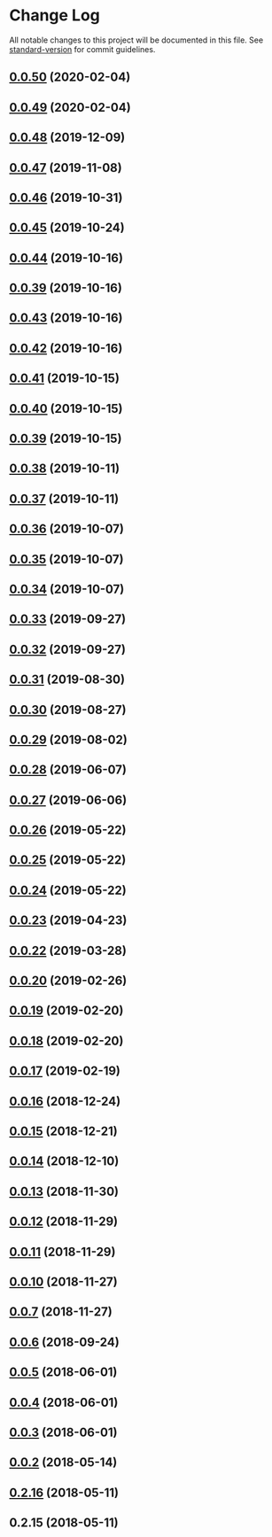 # Change Log

All notable changes to this project will be documented in this file. See [standard-version](https://github.com/conventional-changelog/standard-version) for commit guidelines.

<a name="0.0.50"></a>
## [0.0.50](https://github.com/nens/lizard-tile-dashboard/compare/v0.0.49...v0.0.50) (2020-02-04)



<a name="0.0.49"></a>
## [0.0.49](https://github.com/nens/lizard-tile-dashboard/compare/v0.0.48...v0.0.49) (2020-02-04)



<a name="0.0.48"></a>
## [0.0.48](https://github.com/nens/lizard-tile-dashboard/compare/v0.0.47...v0.0.48) (2019-12-09)



<a name="0.0.47"></a>
## [0.0.47](https://github.com/nens/lizard-tile-dashboard/compare/v0.0.46...v0.0.47) (2019-11-08)



<a name="0.0.46"></a>
## [0.0.46](https://github.com/nens/lizard-tile-dashboard/compare/v0.0.44...v0.0.46) (2019-10-31)



<a name="0.0.45"></a>
## [0.0.45](https://github.com/nens/lizard-tile-dashboard/compare/v0.0.44...v0.0.45) (2019-10-24)



<a name="0.0.44"></a>
## [0.0.44](https://github.com/nens/lizard-tile-dashboard/compare/v0.0.43...v0.0.44) (2019-10-16)



<a name="0.0.39"></a>
## [0.0.39](https://github.com/nens/lizard-tile-dashboard/compare/v0.0.43...v0.0.39) (2019-10-16)



<a name="0.0.43"></a>
## [0.0.43](https://github.com/nens/lizard-tile-dashboard/compare/v0.0.42...v0.0.43) (2019-10-16)



<a name="0.0.42"></a>
## [0.0.42](https://github.com/nens/lizard-tile-dashboard/compare/v0.0.38...v0.0.42) (2019-10-16)



<a name="0.0.41"></a>
## [0.0.41](https://github.com/nens/lizard-tile-dashboard/compare/v0.0.40...v0.0.41) (2019-10-15)



<a name="0.0.40"></a>
## [0.0.40](https://github.com/nens/lizard-tile-dashboard/compare/v0.0.39...v0.0.40) (2019-10-15)



<a name="0.0.39"></a>
## [0.0.39](https://github.com/nens/lizard-tile-dashboard/compare/v0.0.38...v0.0.39) (2019-10-15)



<a name="0.0.38"></a>
## [0.0.38](https://github.com/nens/lizard-tile-dashboard/compare/v0.0.37...v0.0.38) (2019-10-11)



<a name="0.0.37"></a>
## [0.0.37](https://github.com/nens/lizard-tile-dashboard/compare/v0.0.36...v0.0.37) (2019-10-11)



<a name="0.0.36"></a>
## [0.0.36](https://github.com/nens/lizard-tile-dashboard/compare/v0.0.35...v0.0.36) (2019-10-07)



<a name="0.0.35"></a>
## [0.0.35](https://github.com/nens/lizard-tile-dashboard/compare/v0.0.34...v0.0.35) (2019-10-07)



<a name="0.0.34"></a>
## [0.0.34](https://github.com/nens/lizard-tile-dashboard/compare/v0.0.33...v0.0.34) (2019-10-07)



<a name="0.0.33"></a>
## [0.0.33](https://github.com/nens/lizard-tile-dashboard/compare/v0.0.32...v0.0.33) (2019-09-27)



<a name="0.0.32"></a>
## [0.0.32](https://github.com/nens/lizard-tile-dashboard/compare/v0.0.29...v0.0.32) (2019-09-27)



<a name="0.0.31"></a>
## [0.0.31](https://github.com/nens/lizard-tile-dashboard/compare/v0.0.30...v0.0.31) (2019-08-30)



<a name="0.0.30"></a>
## [0.0.30](https://github.com/nens/lizard-tile-dashboard/compare/v0.0.29...v0.0.30) (2019-08-27)



<a name="0.0.29"></a>
## [0.0.29](https://github.com/nens/lizard-tile-dashboard/compare/v0.0.28...v0.0.29) (2019-08-02)



<a name="0.0.28"></a>
## [0.0.28](https://github.com/nens/lizard-tile-dashboard/compare/v0.0.27...v0.0.28) (2019-06-07)



<a name="0.0.27"></a>
## [0.0.27](https://github.com/nens/lizard-tile-dashboard/compare/v0.0.23...v0.0.27) (2019-06-06)



<a name="0.0.26"></a>
## [0.0.26](https://github.com/nens/lizard-tile-dashboard/compare/v0.0.25...v0.0.26) (2019-05-22)



<a name="0.0.25"></a>
## [0.0.25](https://github.com/nens/lizard-tile-dashboard/compare/v0.0.24...v0.0.25) (2019-05-22)



<a name="0.0.24"></a>
## [0.0.24](https://github.com/nens/lizard-tile-dashboard/compare/v0.0.23...v0.0.24) (2019-05-22)



<a name="0.0.23"></a>
## [0.0.23](https://github.com/nens/lizard-tile-dashboard/compare/v0.0.22...v0.0.23) (2019-04-23)



<a name="0.0.22"></a>
## [0.0.22](https://github.com/nens/lizard-tile-dashboard/compare/v0.0.21...v0.0.22) (2019-03-28)



<a name="0.0.20"></a>
## [0.0.20](https://github.com/nens/lizard-tile-dashboard/compare/v0.0.16...v0.0.20) (2019-02-26)



<a name="0.0.19"></a>
## [0.0.19](https://github.com/nens/lizard-tile-dashboard/compare/v0.0.18...v0.0.19) (2019-02-20)



<a name="0.0.18"></a>
## [0.0.18](https://github.com/nens/lizard-tile-dashboard/compare/v0.0.17...v0.0.18) (2019-02-20)



<a name="0.0.17"></a>
## [0.0.17](https://github.com/nens/lizard-tile-dashboard/compare/v0.0.16...v0.0.17) (2019-02-19)



<a name="0.0.16"></a>
## [0.0.16](https://github.com/nens/lizard-tile-dashboard/compare/v0.0.15...v0.0.16) (2018-12-24)



<a name="0.0.15"></a>
## [0.0.15](https://github.com/nens/lizard-tile-dashboard/compare/v0.0.13...v0.0.15) (2018-12-21)



<a name="0.0.14"></a>
## [0.0.14](https://github.com/nens/lizard-tile-dashboard/compare/v0.0.13...v0.0.14) (2018-12-10)



<a name="0.0.13"></a>
## [0.0.13](https://github.com/nens/lizard-tile-dashboard/compare/v0.0.12...v0.0.13) (2018-11-30)



<a name="0.0.12"></a>
## [0.0.12](https://github.com/nens/lizard-tile-dashboard/compare/v0.0.11...v0.0.12) (2018-11-29)



<a name="0.0.11"></a>
## [0.0.11](https://github.com/nens/lizard-tile-dashboard/compare/v0.0.6...v0.0.11) (2018-11-29)



<a name="0.0.10"></a>
## [0.0.10](https://github.com/nens/lizard-tile-dashboard/compare/v0.0.6...v0.0.10) (2018-11-27)



<a name="0.0.7"></a>
## [0.0.7](https://github.com/nens/lizard-tile-dashboard/compare/v0.0.6...v0.0.7) (2018-11-27)



<a name="0.0.6"></a>
## [0.0.6](https://github.com/nens/lizard-tile-dashboard/compare/v0.0.5...v0.0.6) (2018-09-24)



<a name="0.0.5"></a>
## [0.0.5](https://github.com/nens/lizard-tile-dashboard/compare/v0.0.3...v0.0.5) (2018-06-01)



<a name="0.0.4"></a>
## [0.0.4](https://github.com/nens/lizard-tile-dashboard/compare/v0.0.3...v0.0.4) (2018-06-01)



<a name="0.0.3"></a>
## [0.0.3](https://github.com/nens/lizard-tile-dashboard/compare/v0.0.2...v0.0.3) (2018-06-01)



<a name="0.0.2"></a>
## [0.0.2](https://github.com/nens/lizard-tile-dashboard/compare/v0.2.16...v0.0.2) (2018-05-14)



<a name="0.2.16"></a>
## [0.2.16](https://github.com/nens/lizard-tile-dashboard/compare/v0.2.15...v0.2.16) (2018-05-11)



<a name="0.2.15"></a>
## 0.2.15 (2018-05-11)
